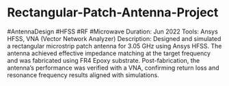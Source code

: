 # Rectangular-Patch-Antenna-Project
#AntennaDesign #HFSS #RF #Microwave
Duration: Jun 2022
Tools: Ansys HFSS, VNA (Vector Network Analyzer)
Description:
Designed and simulated a rectangular microstrip patch antenna for 3.05 GHz using Ansys HFSS. The antenna achieved effective impedance matching at the target frequency and was fabricated using FR4 Epoxy substrate. Post-fabrication, the antenna’s performance was verified with a VNA, confirming return loss and resonance frequency results aligned with simulations.
